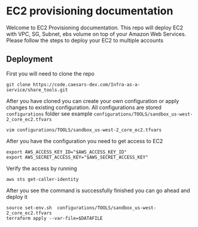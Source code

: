 # EC2 provisioning documentation

Welcome to EC2 Provisioning documentation. This repo will deploy EC2 with VPC, SG, Subnet, ebs volume on top of your Amazon Web Services. Please follow the steps to deploy your EC2 to multiple accounts


## Deployment
First you will need to  clone the repo
```
git clone https://code.caesars-dev.com/Infra-as-a-service/share_tools.git
```


After you have cloned you can create your own configuration or apply changes to existing configuration. All configurations are stored `configurations` folder see example `configurations/TOOLS/sandbox_us-west-2_core_ec2.tfvars`
```
vim configurations/TOOLS/sandbox_us-west-2_core_ec2.tfvars
```


After you have the configuration you need to get access to EC2
```
export AWS_ACCESS_KEY_ID="$AWS_ACCESS_KEY_ID"
export AWS_SECRET_ACCESS_KEY="$AWS_SECRET_ACCESS_KEY"
```

Verify the access by running 
```
aws sts get-caller-identity
```


After you see the command is successfully finished you can go ahead and deploy it
```
source set-env.sh  configurations/TOOLS/sandbox_us-west-2_core_ec2.tfvars
terraform apply --var-file=$DATAFILE
```

